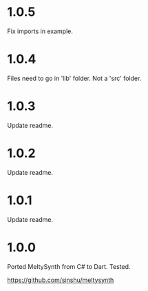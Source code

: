 # 1.0.5

Fix imports in example.

# 1.0.4

Files need to go in 'lib' folder. Not a 'src' folder.

# 1.0.3

Update readme.

# 1.0.2

Update readme.

# 1.0.1

Update readme.

# 1.0.0

Ported MeltySynth from C# to Dart. Tested.

https://github.com/sinshu/meltysynth

